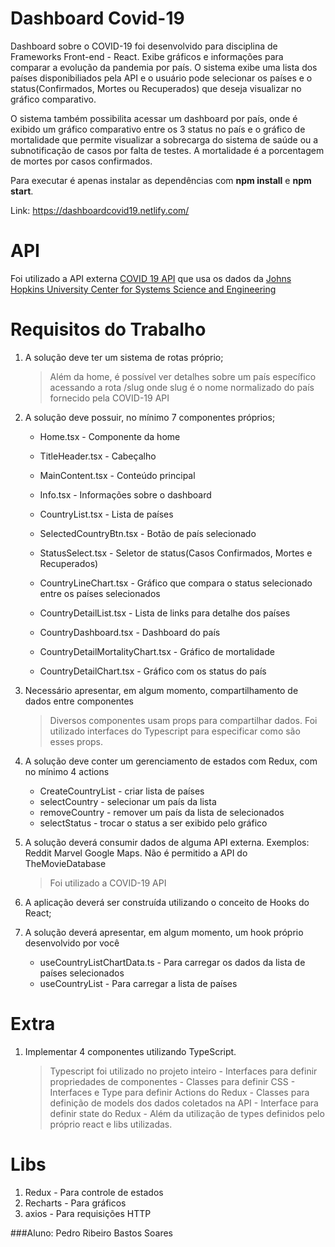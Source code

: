 # Dashboard Covid-19

Dashboard sobre o COVID-19 foi desenvolvido para disciplina de Frameworks Front-end - React.
Exibe gráficos e informações para comparar a evolução da pandemia por país. O sistema exibe uma lista dos países disponibiliados pela API e o usuário pode selecionar os países e o status(Confirmados, Mortes ou Recuperados) que deseja visualizar no gráfico comparativo.

O sistema também possibilita acessar um dashboard por país, onde é exibido um gráfico comparativo entre os 3 status no país e o gráfico de mortalidade que permite visualizar a sobrecarga do sistema de saúde ou a subnotificação de casos por falta de testes.
A mortalidade é a porcentagem de mortes por casos confirmados.

Para executar é apenas instalar as dependências com **npm install** e **npm start**.

Link: https://dashboardcovid19.netlify.com/

# API
Foi utilizado a API externa [COVID 19 API]([https://covid19api.com/](https://covid19api.com/)) que usa os dados da [Johns Hopkins University Center for Systems Science and Engineering]([https://covid19api.com/](https://covid19api.com/)) 

# Requisitos do Trabalho
  
1. A solução deve ter um sistema de rotas próprio;
	> Além da home, é possível ver detalhes sobre um país específico acessando a rota /slug onde slug é o nome normalizado do país fornecido pela COVID-19 API

2. A solução deve possuir, no mínimo 7 componentes próprios;
	 - Home.tsx - Componente da home
	 - TitleHeader.tsx - Cabeçalho
	 - MainContent.tsx  - Conteúdo principal
	 - Info.tsx - Informações sobre o dashboard
	 - CountryList.tsx - Lista de países 
	 - SelectedCountryBtn.tsx - Botão de país selecionado
	 - StatusSelect.tsx - Seletor de status(Casos Confirmados, Mortes e Recuperados) 
	 - CountryLineChart.tsx  - Gráfico que compara o status selecionado entre os países selecionados
	 - CountryDetailList.tsx - Lista de links para detalhe dos países
	 
	- CountryDashboard.tsx - Dashboard do país
	- CountryDetailMortalityChart.tsx  - Gráfico de mortalidade
	- CountryDetailChart.tsx - Gráfico com os status do país
	
3. Necessário apresentar, em algum momento, compartilhamento de dados entre componentes
	> Diversos componentes usam props para compartilhar dados. Foi utilizado interfaces do Typescript para especificar como são esses props.

4. A solução deve conter um gerenciamento de estados com Redux, com no mínimo 4 actions
	- CreateCountryList - criar lista de países
	- selectCountry - selecionar um país da lista
	- removeCountry - remover um país da lista de selecionados
	- selectStatus - trocar o status a ser exibido pelo gráfico

5. A solução deverá consumir dados de alguma API externa. Exemplos: Reddit Marvel Google Maps. Não é permitido a API do TheMovieDatabase
	> Foi utilizado a COVID-19 API
	
6. A aplicação deverá ser construída utilizando o conceito de Hooks do React;
7. A solução deverá apresentar, em algum momento, um hook próprio desenvolvido por você
	- useCountryListChartData.ts - Para carregar os dados da lista de países selecionados
	- useCountryList - Para carregar a lista de países
​
# Extra

1. Implementar 4 componentes utilizando TypeScript.
	> Typescript foi utilizado no projeto inteiro
		- Interfaces para definir propriedades de componentes
		- Classes para definir CSS
		- Interfaces e Type para definir Actions do Redux 
		- Classes para definição de models dos dados coletados na API
		- Interface para definir state do Redux
		- Além da utilização de types definidos pelo próprio react e libs utilizadas.

# Libs
1. Redux - Para controle de estados
2. Recharts - Para gráficos
3. axios - Para requisições HTTP


###Aluno: Pedro Ribeiro Bastos Soares

